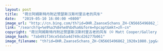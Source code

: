 ```yaml
---
layout: post
title:  "荷兰阿姆斯特丹附近赞瑟斯汉斯村里古老的风车"
date:   "2019-05-10 16:00:00 +0800"
image_url: "http://cn.bing.com/th?id=OHR.ZaanseSchans_ZH-CN5665496862_1920x1080.jpg&rf=LaDigue_1920x1080.jpg&pid=hp"
link: "/search?q=%e9%a3%8e%e8%bd%a6&form=hpcapt&mkt=zh-cn"
copyright: "荷兰阿姆斯特丹附近赞瑟斯汉斯村里古老的风车 (© Matt Cooper/Gallery Stock)"
image_hash: "7ab491f34ce5da5a4d749cd26277b061"
image_filename: "th?id=OHR.ZaanseSchans_ZH-CN5665496862_1920x1080.jpg&rf=LaDigue_1920x1080.jpg&pid=hp"
---
```

